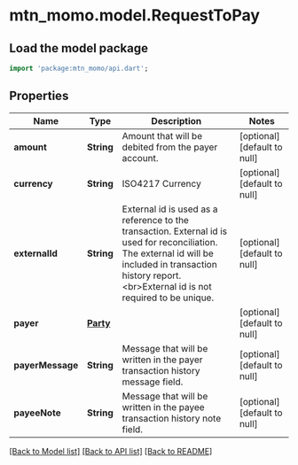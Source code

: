 # mtn_momo.model.RequestToPay

## Load the model package
```dart
import 'package:mtn_momo/api.dart';
```

## Properties
Name | Type | Description | Notes
------------ | ------------- | ------------- | -------------
**amount** | **String** | Amount that will be debited from the payer account. | [optional] [default to null]
**currency** | **String** | ISO4217 Currency | [optional] [default to null]
**externalId** | **String** | External id is used as a reference to the transaction. External id is used for reconciliation. The external id will be included in transaction history report. &lt;br&gt;External id is not required to be unique. | [optional] [default to null]
**payer** | [**Party**](Party.md) |  | [optional] [default to null]
**payerMessage** | **String** | Message that will be written in the payer transaction history message field. | [optional] [default to null]
**payeeNote** | **String** | Message that will be written in the payee transaction history note field. | [optional] [default to null]

[[Back to Model list]](../README.md#documentation-for-models) [[Back to API list]](../README.md#documentation-for-api-endpoints) [[Back to README]](../README.md)

